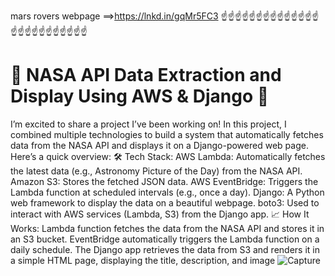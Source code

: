 mars rovers webpage ==>https://lnkd.in/gqMr5FC3
☝️☝️☝️☝️☝️☝️☝️☝️☝️☝️☝️☝️☝️☝️☝️☝️☝️☝️☝️☝️☝️☝️☝️☝️☝️
# 🚀 NASA API Data Extraction and Display Using AWS & Django 🌌
I’m excited to share a project I’ve been working on! In this project, I combined multiple technologies to build a system that automatically fetches data from the NASA API and displays it on a Django-powered web page. Here’s a quick overview:
🛠️ Tech Stack:
AWS Lambda: Automatically fetches the latest data (e.g., Astronomy Picture of the Day) from the NASA API.
Amazon S3: Stores the fetched JSON data.
AWS EventBridge: Triggers the Lambda function at scheduled intervals (e.g., once a day).
Django: A Python web framework to display the data on a beautiful webpage.
boto3: Used to interact with AWS services (Lambda, S3) from the Django app.
📈 How It Works:
Lambda function fetches the data from the NASA API and stores it in an S3 bucket.
EventBridge automatically triggers the Lambda function on a daily schedule.
The Django app retrieves the data from S3 and renders it in a simple HTML page, displaying the title, description, and image
![Capture](https://github.com/user-attachments/assets/c6e716d4-b700-4dc8-ac4c-b73abc83c615)

